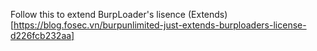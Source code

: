 Follow this to extend BurpLoader's lisence
(Extends)[https://blog.fosec.vn/burpunlimited-just-extends-burploaders-license-d226fcb232aa]
